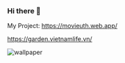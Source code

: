 ### Hi there 👋

My Project:
https://movieuth.web.app/

https://garden.vietnamlife.vn/

![wallpaper](https://user-images.githubusercontent.com/84276205/185362925-5610e9a5-75b6-4d41-a7f6-9ed20dc555ea.png)

<!--
**TranDongUT/TranDongUT** is a ✨ _special_ ✨ repository because its `README.md` (this file) appears on your GitHub profile.

Here are some ideas to get you started:

- 🔭 I’m currently working on ...
- 🌱 I’m currently learning ...
- 👯 I’m looking to collaborate on ...
- 🤔 I’m looking for help with ...
- 💬 Ask me about ...
- 📫 How to reach me: ...
- 😄 Pronouns: ...
- ⚡ Fun fact: ...
-->
